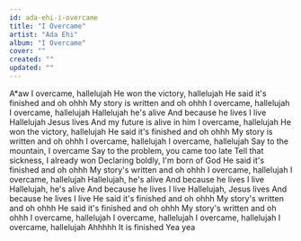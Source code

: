 ```yaml
---
id: ada-ehi-i-overcame
title: "I Overcame"
artist: "Ada Ehi"
album: "I Overcame"
cover: ""
created: ""
updated: ""
---
```


A*aw
I overcame, hallelujah
He won the victory, hallelujah
He said it's finished and oh ohhh
My story is written and oh ohhh
I overcame, hallelujah
I overcame, hallelujah
Hallelujah he's alive
And because he lives I live
Hallelujah Jesus lives
And my future is alive in him
I overcame, hallelujah
He won the victory, hallelujah
He said it's finished and oh ohhh
My story is written and oh ohhh
I overcame, hallelujah
I overcame, hallelujah
Say to the mountain, I overcame
Say to the problem, you came too late
Tell that sickness, I already won
Declaring boldly, I'm born of God
He said it's finished and oh ohhh
My story's written and oh ohhh
I overcame, hallelujah
I overcame, hallelujah
Hallelujah, he's alive
And because he lives I live
Hallelujah, he's alive
And because he lives I live
Hallelujah, Jesus lives
And because he lives I live
He said it's finished and oh ohhh
My story's written and oh ohhh
He said it's finished and oh ohhh
My story's written and oh ohhh
I overcame, hallelujah
I overcame, hallelujah
I overcame, hallelujah
I overcame, hallelujah
Ahhhhh
It is finished
Yea yea